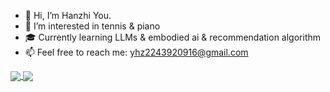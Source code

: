 - 👋 Hi, I’m Hanzhi You.
- 👀 I’m interested in tennis & piano
- 🎓 Currently learning LLMs & embodied ai & recommendation algorithm
- 📫 Feel free to reach me: yhz2243920916@gmail.com


<a href="https://github.com/anuraghazra/github-readme-stats">
  <img align="center" src="https://github-readme-stats.vercel.app/api?username=ThineLord&count_private=true&show_icons=true&hide=contribs,issues&theme=prussian" />
</a>
<a href="https://github.com/anuraghazra/github-readme-stats">
  <img align="center" src="https://github-readme-stats.vercel.app/api/top-langs/?username=ThineLord&langs_count=8&theme=prussian" />
</a>

<!---
ThineLord/ThineLord is a ✨ special ✨ repository because its `README.md` (this file) appears on your GitHub profile.
You can click the Preview link to take a look at your changes.
<a href="https://github.com/anuraghazra/github-readme-stats">
  <img align="center" src="https://github-readme-stats.vercel.app/api/pin/?username=ThineLord&repo=ThineLord&theme=prussian" />
</a>
<a href="https://github.com/anuraghazra/convoychat">
  <img align="center" src="https://github-readme-stats.vercel.app/api/pin/?username=ThineLord&repo=ThineLord.github.io&theme=prussian" />
</a>
<a href="https://github.com/anuraghazra/github-readme-stats">
  <img align="center" src="https://github-readme-stats.vercel.app/api/pin/?username=ThineLord&repo=ThineLord&theme=prussian" />
</a>
<a href="https://github.com/anuraghazra/convoychat">
  <img align="center" src="https://github-readme-stats.vercel.app/api/pin/?username=ThineLord&repo=ThineLord.github.io&theme=prussian" />
</a>
<a href="https://github.com/anuraghazra/github-readme-stats">
  <img align="center" src="https://github-readme-stats.vercel.app/api/pin/?username=ThineLord&repo=ThineLord&theme=prussian" />
</a>
<a href="https://github.com/anuraghazra/convoychat">
  <img align="center" src="https://github-readme-stats.vercel.app/api/pin/?username=ThineLord&repo=ThineLord.github.io&theme=prussian" />
</a>
<a href="https://github.com/anuraghazra/github-readme-stats">
  <img align="center" src="https://github-readme-stats.vercel.app/api/pin/?username=ThineLord&repo=ThineLord&theme=prussian" />
</a>
<a href="https://github.com/anuraghazra/convoychat">
  <img align="center" src="https://github-readme-stats.vercel.app/api/pin/?username=ThineLord&repo=ThineLord.github.io&theme=prussian" />
</a>
<a href="https://github.com/anuraghazra/github-readme-stats">
  <img align="center" src="https://github-readme-stats.vercel.app/api/pin/?username=ThineLord&repo=ThineLord&theme=prussian" />
</a>
<a href="https://github.com/anuraghazra/convoychat">
  <img align="center" src="https://github-readme-stats.vercel.app/api/pin/?username=ThineLord&repo=ThineLord.github.io&theme=prussian" />
</a>
--->
